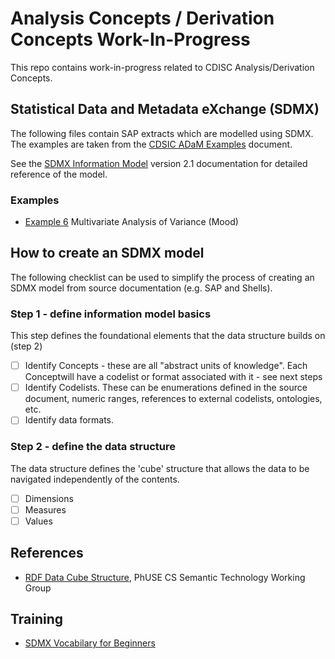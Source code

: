 # Analysis Concepts / Derivation Concepts Work-In-Progress

This repo contains work-in-progress related to CDISC Analysis/Derivation Concepts.

## Statistical Data and Metadata eXchange (SDMX)

The following files contain SAP extracts which are modelled using SDMX. The examples are taken from the [CDSIC ADaM Examples](./docs/adam_examples_final.pdf) document.

See the [SDMX Information Model](./docs/SDMX_2-1_SECTION_2_InformationModel_2020-07.pdf) version 2.1 documentation for detailed reference of the model.

### Examples

- [Example 6](./examples/ex06-multivariate.md) Multivariate Analysis of Variance (Mood)

## How to create an SDMX model

The following checklist can be used to simplify the process of creating an SDMX model from source documentation (e.g. SAP and Shells).

### Step 1 - define information model basics

This step defines the foundational elements that the data structure builds on (step 2)

- [ ] Identify Concepts - these are all "abstract units of knowledge". Each Conceptwill have a codelist or format associated with it - see next steps
- [ ] Identify Codelists. These can be enumerations defined in the source document, numeric ranges, references to external codelists, ontologies, etc.
- [ ] Identify data formats.

### Step 2 - define the data structure

The data structure defines the 'cube' structure that allows the data to be navigated independently of the contents.

- [ ] Dimensions
- [ ] Measures
- [ ] Values

## References

- [RDF Data Cube Structure](https://phuse.s3.eu-central-1.amazonaws.com/Deliverables/Emerging+Trends+%26+Technologies/Clinical+Research+and+Development+RDF+Data+Cube+Structure+Technical+Guidance.pdf), PhUSE CS Semantic Technology Working Group

## Training
- [SDMX Vocabilary for Beginners](https://academy.siscc.org/courses/sdmx-vocabulary-for-beginners/)